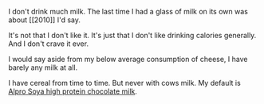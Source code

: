I don't drink much milk. The last time I had a glass of milk on its own was about [[2010]] I'd say.

It's not that I don't like it. It's just that I don't like drinking calories generally. And I don't crave it ever.

I would say aside from my below average consumption of cheese, I have barely any milk at all.

I have cereal from time to time. But never with cows milk. My default is [Alpro Soya high protein chocolate milk](https://www.alpro.com/uk/products/protein/protein-drinks/soya-high-protein-chocolate).